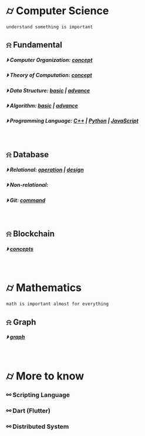 

# &#x232d; Computer Science
```
understand something is important
```

## &#x237e; Fundamental
##### &#x23f5; Computer Organization: [concept](./fundamental/Computer_Organization.md)
##### &#x23f5; Theory of Computation: [concept](./fundamental/TOC.md)
##### &#x23f5; Data Structure: [basic](./fundamental/data_structure/dataStructureBasic.md) | [advance](./fundamental/data_structure/dataStructureAdvanced.md)
##### &#x23f5; Algorithm: [basic](./fundamental/algorithm/basicAlgorithm.md) | [advance]()
##### &#x23f5; Programming Language: [C++](./fundamental/programming_language/conceptC++.md) | [Python]() | [JavaScript](./fundamental/programming_language/JS/)
<br />

## &#x237e; Database 
##### &#x23f5; Relational: [operation](./database/relationalDatabase_1.md) | [design](./database/relationalDatabase_2.md)
##### &#x23f5; Non-relational: 
##### &#x23f5; Git: [command](./database/Git.md)
<br />

## &#x237e; Blockchain 
##### &#x23f5; [concepts](./blockchain/blockchain-concept.md)
<br />

# &#x232d; Mathematics
```
math is important almost for everything
```

## &#x237e; Graph
##### &#x23f5; [graph]()
<br />

# &#x232d; More to know

### &#x26af; Scripting Language
### &#x26af; Dart (Flutter)
### &#x26af; Distributed System
